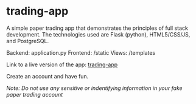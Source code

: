 # trading-app

A simple paper trading app that demonstrates the principles of full stack development. The technologies used are Flask (python), HTML5/CSS/JS, and PostgreSQL.

Backend: application.py
Frontend: /static
Views: /templates

Link to a live version of the app: [trading-app](https://pmw-trading-app.herokuapp.com/)

Create an account and have fun. 

*Note: Do not use any sensitive or indentifying information in your fake paper trading account* 
